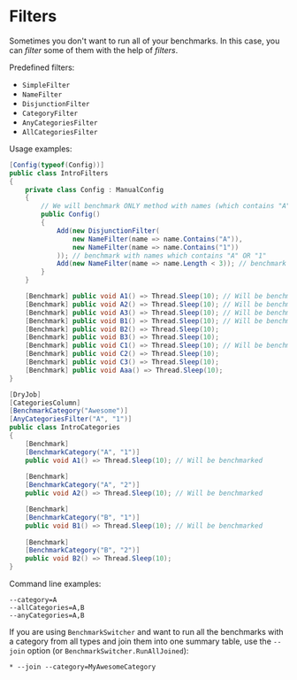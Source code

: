# Filters

Sometimes you don't want to run all of your benchmarks.
In this case, you can *filter* some of them with the help of *filters*.

Predefined filters:

* `SimpleFilter`
* `NameFilter`
* `DisjunctionFilter`
* `CategoryFilter`
* `AnyCategoriesFilter`
* `AllCategoriesFilter`

Usage examples:

```cs
[Config(typeof(Config))]
public class IntroFilters
{
    private class Config : ManualConfig
    {
        // We will benchmark ONLY method with names (which contains "A" OR "1") AND (have length < 3)
        public Config()
        {
            Add(new DisjunctionFilter(
                new NameFilter(name => name.Contains("A")),
                new NameFilter(name => name.Contains("1"))
            )); // benchmark with names which contains "A" OR "1"
            Add(new NameFilter(name => name.Length < 3)); // benchmark with names with length < 3
        }
    }

    [Benchmark] public void A1() => Thread.Sleep(10); // Will be benchmarked
    [Benchmark] public void A2() => Thread.Sleep(10); // Will be benchmarked
    [Benchmark] public void A3() => Thread.Sleep(10); // Will be benchmarked
    [Benchmark] public void B1() => Thread.Sleep(10); // Will be benchmarked
    [Benchmark] public void B2() => Thread.Sleep(10);
    [Benchmark] public void B3() => Thread.Sleep(10);
    [Benchmark] public void C1() => Thread.Sleep(10); // Will be benchmarked
    [Benchmark] public void C2() => Thread.Sleep(10);
    [Benchmark] public void C3() => Thread.Sleep(10);
    [Benchmark] public void Aaa() => Thread.Sleep(10);
}
```

```cs
[DryJob]
[CategoriesColumn]
[BenchmarkCategory("Awesome")]
[AnyCategoriesFilter("A", "1")]
public class IntroCategories
{
    [Benchmark]
    [BenchmarkCategory("A", "1")]
    public void A1() => Thread.Sleep(10); // Will be benchmarked
    
    [Benchmark]
    [BenchmarkCategory("A", "2")]
    public void A2() => Thread.Sleep(10); // Will be benchmarked

    [Benchmark]
    [BenchmarkCategory("B", "1")]
    public void B1() => Thread.Sleep(10); // Will be benchmarked
    
    [Benchmark]
    [BenchmarkCategory("B", "2")]
    public void B2() => Thread.Sleep(10);
}
```

Command line examples:

```
--category=A
--allCategories=A,B
--anyCategories=A,B
```

If you are using `BenchmarkSwitcher` and want to run all the benchmarks with a category from all types and join them into one summary table, use the `--join` option (or `BenchmarkSwitcher.RunAllJoined`):

```
* --join --category=MyAwesomeCategory
```
